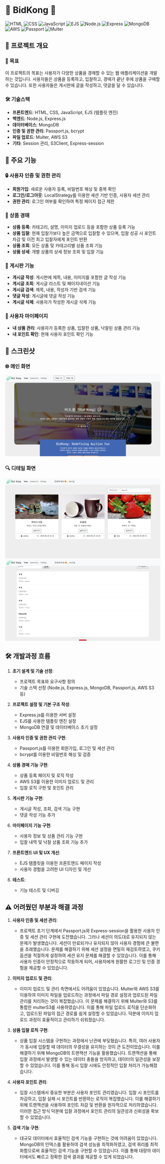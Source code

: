 # 🫛 BidKong 🫘

![HTML](https://img.shields.io/badge/HTML-E34F26?style=for-the-badge&logo=html5&logoColor=white)
![CSS](https://img.shields.io/badge/CSS-1572B6?style=for-the-badge&logo=css3&logoColor=white)
![JavaScript](https://img.shields.io/badge/JavaScript-F7DF1E?style=for-the-badge&logo=javascript&logoColor=black)
![EJS](https://img.shields.io/badge/EJS-3C873A?style=for-the-badge&logo=ejs&logoColor=white)
![Node.js](https://img.shields.io/badge/Node.js-339933?style=for-the-badge&logo=nodedotjs&logoColor=white)
![Express](https://img.shields.io/badge/Express-000000?style=for-the-badge&logo=express&logoColor=white)
![MongoDB](https://img.shields.io/badge/MongoDB-47A248?style=for-the-badge&logo=mongodb&logoColor=white)
![AWS](https://img.shields.io/badge/AWS-232F3E?style=for-the-badge&logo=amazon-aws&logoColor=white)
![Passport](https://img.shields.io/badge/Passport-34E27A?style=for-the-badge&logo=passport&logoColor=white)
![Multer](https://img.shields.io/badge/Multer-FF7F50?style=for-the-badge&logo=multipass&logoColor=white)

## 🎉 프로젝트 개요

### 🎯 목표
이 프로젝트의 목표는 사용자가 다양한 상품을 경매할 수 있는 웹 애플리케이션을 개발하는 것입니다. 사용자들은 상품을 등록하고, 입찰하고, 경매가 끝난 후에 상품을 구매할 수 있습니다. 또한 사용자들은 게시판에 글을 작성하고, 댓글을 달 수 있습니다.

### 🛠 기술스택
- **프론트엔드**: HTML, CSS, JavaScript, EJS (템플릿 엔진)
- **백엔드**: Node.js, Express.js
- **데이터베이스**: MongoDB
- **인증 및 권한 관리**: Passport.js, bcrypt
- **파일 업로드**: Multer, AWS S3
- **기타**: Session 관리, S3Client, Express-session

## 🌟 주요 기능

### 🔒 사용자 인증 및 권한 관리
- **회원가입**: 새로운 사용자 등록, 비밀번호 해싱 및 중복 확인
- **로그인/로그아웃**: LocalStrategy를 이용한 세션 기반 인증, 사용자 세션 관리
- **권한 관리**: 로그인 여부를 확인하여 특정 페이지 접근 제한

### 💼 상품 경매
- **상품 등록**: 카테고리, 설명, 이미지 업로드 등을 포함한 상품 등록 기능
- **상품 입찰**: 현재 입찰가보다 높은 금액으로 입찰할 수 있으며, 입찰 성공 시 포인트 차감 및 이전 최고 입찰자에게 포인트 반환
- **상품 조회**: 모든 상품 및 카테고리별 상품 조회 기능
- **상품 상세**: 개별 상품의 상세 정보 조회 및 입찰 기능

### 📝 게시판 기능
- **게시글 작성**: 게시판에 제목, 내용, 이미지를 포함한 글 작성 기능
- **게시글 조회**: 게시글 리스트 및 페이지네이션 기능
- **게시글 검색**: 제목, 내용, 작성자 기반 검색 기능
- **댓글 작성**: 게시글에 댓글 작성 기능
- **게시글 삭제**: 사용자가 작성한 게시글 삭제 기능

### 👤 사용자 마이페이지
- **내 상품 관리**: 사용자가 등록한 상품, 입찰한 상품, 낙찰된 상품 관리 기능
- **내 포인트 확인**: 현재 사용자 포인트 확인 기능

## 📸 스크린샷

### 🌐 메인 화면
![Main Screen](./git-images/git-main.png)

### 🔍 디테일 화면
![Main Screen](./git-images/git-detail.png)
![Main Screen](./git-images/git-board.png)


## 🛠 개발과정 흐름

1. **초기 설계 및 기술 선정**:
   - 프로젝트 목표와 요구사항 정의
   - 기술 스택 선정 (Node.js, Express.js, MongoDB, Passport.js, AWS S3 등)

2. **프로젝트 설정 및 기본 구조 작성**:
   - Express.js를 이용한 서버 설정
   - EJS를 사용한 템플릿 엔진 설정
   - MongoDB 연결 및 데이터베이스 초기 설정

3. **사용자 인증 및 권한 관리 구현**:
   - Passport.js를 이용한 회원가입, 로그인 및 세션 관리
   - bcrypt를 이용한 비밀번호 해싱 및 검증

4. **상품 경매 기능 구현**:
   - 상품 등록 페이지 및 로직 작성
   - AWS S3를 이용한 이미지 업로드 및 관리
   - 입찰 로직 구현 및 포인트 관리

5. **게시판 기능 구현**:
   - 게시글 작성, 조회, 검색 기능 구현
   - 댓글 작성 기능 추가

6. **마이페이지 기능 구현**:
   - 사용자 정보 및 상품 관리 기능 구현
   - 입찰 내역 및 낙찰 상품 조회 기능 추가

7. **프론트엔드 UI 및 UX 개선**:
   - EJS 템플릿을 이용한 프론트엔드 페이지 작성
   - 사용자 경험을 고려한 UI 디자인 및 개선

8. **테스트**:
   - 기능 테스트 및 디버깅

## ⚠️ 어려웠던 부분과 해결 과정

1. **사용자 인증 및 세션 관리**:
   - 프로젝트 초기 단계에서 Passport.js와 Express-session을 활용한 사용자 인증 및 세션 관리 구현에 도전했습니다. 그러나 세션이 의도대로 유지되지 않는 문제가 발생했습니다. 세션이 만료되거나 유지되지 않아 사용자 경험에 큰 불편을 초래했습니다. 문제를 해결하기 위해 세션 설정을 면밀히 재검토하였고, 쿠키 옵션을 적절하게 설정하여 세션 유지 문제를 해결할 수 있었습니다. 이를 통해 사용자 인증이 안정적으로 작동하게 되어, 사용자에게 원활한 로그인 및 인증 경험을 제공할 수 있었습니다.

2. **이미지 업로드 및 관리**:
   - 이미지 업로드 및 관리 측면에서도 어려움이 있었습니다. Multer와 AWS S3를 이용하여 이미지 파일을 업로드하는 과정에서 파일 경로 설정과 업로드된 파일 관리를 처리하는 것이 복잡했습니다. 이 문제를 해결하기 위해 Multer와 S3를 통합한 multerS3를 사용하였습니다. 이를 통해 파일 업로드 로직을 단순화하고, 업로드된 파일의 접근 경로를 쉽게 설정할 수 있었습니다. 덕분에 이미지 업로드 과정이 효율적이고 관리하기 쉬워졌습니다.
     
3. **상품 입찰 로직 구현**:
   - 상품 입찰 시스템을 구현하는 과정에서 난관에 부딪혔습니다. 특히, 여러 사용자가 동시에 입찰할 때 데이터의 무결성을 유지하는 것이 큰 도전이었습니다. 이를 해결하기 위해 MongoDB의 트랜잭션 기능을 활용했습니다. 트랜잭션을 통해 입찰 과정에서 발생할 수 있는 데이터 충돌을 방지하고, 데이터의 일관성을 보장할 수 있었습니다. 이를 통해 동시 입찰 시에도 안정적인 입찰 처리가 가능해졌습니다.

4. **사용자 포인트 관리**:
   - 입찰 시스템에서 중요한 부분은 사용자 포인트 관리였습니다. 입찰 시 포인트를 차감하고, 입찰 실패 시 포인트를 반환하는 로직이 복잡했습니다. 이를 해결하기 위해 트랜잭션을 사용하여 포인트 차감 및 반환을 원자적으로 처리하였습니다. 이러한 접근 방식 덕분에 입찰 과정에서 포인트 관리의 일관성과 신뢰성을 확보할 수 있었습니다.
     
5. **검색 기능 구현**:
   - 대규모 데이터에서 효율적인 검색 기능을 구현하는 것에 어려움이 있었습니다. MongoDB의 인덱스를 활용하여 검색 성능을 최적화하였고, 검색 쿼리를 최적화함으로써 효율적인 검색 기능을 구현할 수 있었습니다. 이를 통해 대량의 데이터에서도 빠르고 정확한 검색 결과를 제공할 수 있게 되었습니다.

